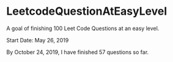 # LeetcodeQuestionAtEasyLevel
A goal of finishing 100 Leet Code Questions at an easy level.

Start Date: May 26, 2019

By October 24, 2019, I have finished 57 questions so far.


